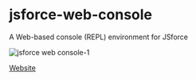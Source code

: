 # jsforce-web-console
A Web-based console (REPL) environment for JSforce

![jsforce web console-1](https://cloud.githubusercontent.com/assets/23387/9421560/949216ce-48b0-11e5-8e70-e8fe5abdca66.jpg)

[Website](https://jsforce.github.io/jsforce-web-console/)
